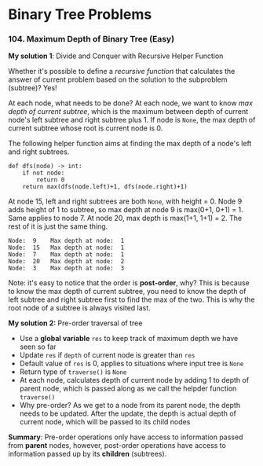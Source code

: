 # Binary Tree Problems

### 104. Maximum Depth of Binary Tree (Easy)

**My solution 1**: Divide and Conquer with Recursive Helper Function

Whether it's possible to define a _recursive function_ that 
calculates the answer of current problem based on the 
solution to the subproblem (subtree)? Yes!

At each node, what needs to be done? At each node, we want to know _max depth of current subtree_, which is the maximum between depth
of current node's left subtree and right subtree plus 1. If node is `None`, the max depth of current subtree whose root is current node is 0.

The following helper function aims at finding the max depth of a node's left and right subtrees.
```python3
def dfs(node) -> int:
    if not node:
        return 0
    return max(dfs(node.left)+1, dfs(node.right)+1)
```

At node 15, left and right subtrees are both `None`, with height = 0. Node 9 adds height of 1 to subtree, so max depth at node 9 is max(0+1, 0+1) = 1.
Same applies to node 7. At node 20, max depth is max(1+1, 1+1) = 2. The rest of it is just the same thing. 
```angular2html
Node:  9 	Max depth at node:  1
Node:  15 	Max depth at node:  1
Node:  7 	Max depth at node:  1
Node:  20 	Max depth at node:  2
Node:  3 	Max depth at node:  3
```

Note: it's easy to notice that the order is **post-order**, why? This is because to know the max depth of current subtree, you need
to know the depth of left subtree and right subtree first to find the max of the two. This is why the root node of a subtree is always visited last.

**My solution 2:** Pre-order traversal of tree
- Use a **global variable** `res` to keep track of maximum depth we have seen so far
- Update `res` if `depth` of current node is greater than `res`
- Default value of `res` is 0, applies to situations where input tree is `None`
- Return type of `traverse()` is `None`
- At each node, calculates depth of current node by adding 1 to depth of parent node, which is passed along as we call the helpder function `traverse()`
- Why pre-order? As we get to a node from its parent node, the depth needs to be updated. After the update, the depth is actual depth of current node, which will be passed to its child nodes

**Summary**:
Pre-order operations only have access to information passed from **parent** nodes, however, post-order operations have access to
information passed up by its **children** (subtrees).
